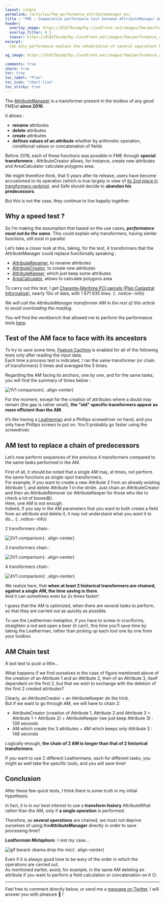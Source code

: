 ```yaml
---
layout: single
permalink: /articles/fme_performance_attributemanager_en/
title : "FME : Comparative performance test between AttributeManager and some equivalent transformers" 
header:
  overlay_image: https://dl01fbzxdpfby.cloudfront.net/images/fme/performance_attributemanager/fme_lizard_perf.png
  overlay_filter: 0.3
  teaser: https://dl01fbzxdpfby.cloudfront.net/images/fme/performance_attributemanager/fme_lizard_perf.png
excerpt:
  Can only performance explain the cohabitation of several equivalent FME transformers ?

og_image: https://dl01fbzxdpfby.cloudfront.net/images/fme/performance_attributemanager/fme_lizard_perf.png

comments: true
share: true
toc: true
toc_label: "Plan"
toc_icon: "chart-line"
toc_sticky: true
---
```


The [AttributeManager](https://docs.safe.com/fme/html/FME_Desktop_Documentation/FME_Transformers/Transformers/attributemanager.htm) is a transformer present in the toolbox of any good FMEist **since 2016**.

It allows :

- **rename** attributes
- **delete** attributes
- **create** attributes
- **defines values of an attribute** whether by arithmetic operation, conditional values or concatenation of fields

Before 2016, each of these functions was possible in FME through **special transformers** ; AttributeCreator allows, for instance, create new attributes and AreaCalculator calculate polygons area.

We might therefore think, that 5 years after its release, users have become accustomed to its operation (which is true largely in view of [its 2nd place in transformers ranking](https://aurelienchaumet.github.io/articles/fme_transformers_classement/#attributemanager-passe-second)), and Safe should decide to **abandon his predecessors**.

But this is not the case, they continue to live happily together.

## Why a speed test ?

So I’m making the assumption that based on the use cases, **_performance must not be the same_**. This could explain why transformers, having similar functions, still exist in parallel.

Let’s take a closer look at this, taking, for the test, 4 transformers that the AttributeManager could replace functionally speaking :

- [AttributeRenamer](https://docs.safe.com/fme/html/FME_Desktop_Documentation/FME_Transformers/Transformers/attributerenamer.htm), to rename attributes
- [AttributeCreator](https://docs.safe.com/fme/html/FME_Desktop_Documentation/FME_Transformers/Transformers/attributecreator.htm), to create new attributes
- [AttributeKeeper](https://docs.safe.com/fme/html/FME_Desktop_Documentation/FME_Transformers/Transformers/attributekeeper.htm), which just keep some attributes
- [AreaCalculator](https://docs.safe.com/fme/html/FME_Desktop_Documentation/FME_Transformers/Transformers/areacalculator.htm), allows to calculate polygons area

To carry out this test, I get [Charente-Maritime PCI parcels (Plan Cadastral Informatisé)](https://cadastre.data.gouv.fr/data/etalab-cadastre/2021-04-01/geojson/departements/17/), nearly 1Go of data, with 1 671 935 lines.
{: .notice--info}

_We will call the AttributeManager transformer *AM* in the rest of this article to avoid overloading the reading._

You will find the workbench that allowed me to perform the performance tests [here](aurelienchaumet.github.io/data/fme/).

## Test of the AM face to face with its ancestors

To try to save some time, [Feature Caching](https://www.safe.com/blog/2018/05/caching-data-fme-evangelist174/) is enabled for all of the following tests only after reading the input data.  
Each time a process test is indicated, I ran the same transformer (or chain of transformers) 5 times and averaged the 5 times.

Regarding the AM facing its anchors, one by one, and for the same tasks, you will find the summary of times below :

![1V1 comparison](https://dl01fbzxdpfby.cloudfront.net/images/fme/performance_attributemanager/1V1_en.png "1V1 Comparison"){: .align-center}

For the moment, except for the creation of attributes where a doubt may remain (the gap is rather small), **the "old" specific transformers appear as more efficient than the AM**.

It’s like having a [Leatherman](https://en.wikipedia.org/wiki/Leatherman) and a Phillips screwdriver on hand, and you only have Phillips screws to put on. You’ll probably go faster using the screwdriver.

## AM test to replace a chain of predecessors

Let’s now perform sequences of the previous 4 transformers compared to the same tasks performed in the AM.

First of all, it should be noted that a single AM may, at times, not perform the same functions as single-spot transformers.  
For example, if you want to create a new Attribute 2 from an already existing Attribute 1, and delete Attribute 1 in the stride.
Just chain an AttributeCreator and then an AttributeRemover (or AttributeKeeper for those who like to check a lot of boxes:smile:).  
Here, one AM is not enough.  
Indeed, if you say in the AM parameters that you want to both create a field from an attribute and delete it, it may not understand what you want it to do...
{: .notice--info}

2 transformers chain :

![2V1 comparison](https://dl01fbzxdpfby.cloudfront.net/images/fme/performance_attributemanager/2V1_en.png "2V1 comparison"){: .align-center}

3 transformers chain :

![3V1 comparison](https://dl01fbzxdpfby.cloudfront.net/images/fme/performance_attributemanager/3V1_en.png "3V1 comparison"){: .align-center}

4 transformers chain :

![4V1 comparison](https://dl01fbzxdpfby.cloudfront.net/images/fme/performance_attributemanager/4V1_en.png "4V1 comparison"){: .align-center}

We realize here, that **when at least 2 historical transformers are chained, against a single AM, the time saving is there**.  
And it can sometimes even be 2x times faster!

I guess that the AM is optimized, when there are several tasks to perform, so that they are carried out as quickly as possible.

To use the Leatherman metaphor, if you have to screw in cruciforms, straighten a rod and open a beer (it can!), this time you’ll save time by taking the Leatherman, rather than picking up each tool one by one from your toolbox.

## AM Chain test

A last test to push a little...

What happens if we find ourselves in the case of figure mentioned above of the creation of an Attribute 1 and an Attribute 2, then of an Attribute 3, itself dependent on the first 2, but that we wish to exchange with the deletion of the first 2 created attributes?

Clearly, an AttributeCreator + an AttributeKeeper do the trick.  
But if we want to go through AM, we will have to chain 2:

- AttributeCreator (creation of Attribute 1, Attribute 2 and Attribute 3 = Attribute 1 + Attribute 2) + AttributeKeeper (we just keep Attribute 3) : 139 seconds
- AM which create the 3 attributes + AM which keeps only Attribute 3 : 148 seconds

Logically enough, **the chain of 2 AM is longer than that of 2 historical transformers**.

If you want to use 2 different Leathermans, each for different tasks, you might as well take the specific tools, and you will save time!

## Conclusion

After these few quick tests, I think there is some truth in my initial hypothesis.

In fact, it is in our best interest to use a **transform history** AttributeWhat rather than the AM, only if **a single operation** is performed.

Therefore, as **several operations** are chained, we must not deprive ourselves of using the**AttributeManager** directly in order to save processing time!!

**_Leatherman Metaphore_**. I rest my case...

![gif barack obama drop the mic](https://media.giphy.com/media/3o7qDEq2bMbcbPRQ2c/giphy.gif "Barack drops the mic"){: .align-center}

Even if it is always good tone to be wary of the order in which the operations are carried out.  
As mentioned earlier, avoid, for example, in the same AM deleting an attribute if you want to perform a field calculation or concatenation on it :smirk:.

----

Feel free to comment directly below, or send me a [message on Twitter](https://twitter.com/messages/compose?recipient_id=938055192221765634), I will answer you with pleasure :pray: !
